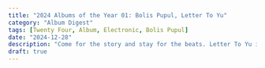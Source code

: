```yaml
---
title: "2024 Albums of the Year 01: Bolis Pupul, Letter To Yu"
category: "Album Digest"
tags: [Twenty Four, Album, Electronic, Bolis Pupul]
date: "2024-12-28"
description: "Come for the story and stay for the beats. Letter To Yu is an emotional and uplifting account of an artist's search for meaning in their past and that of a parent."
draft: true
---
```

